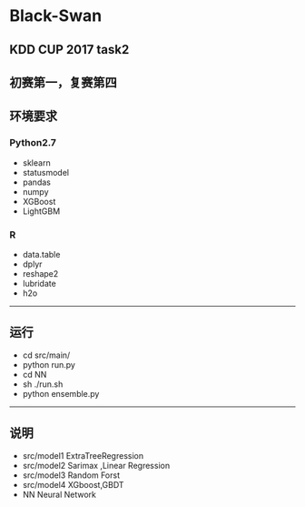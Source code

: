 # Black-Swan
## KDD CUP 2017 task2
初赛第一，复赛第四
----
## 环境要求
### Python2.7
- sklearn
- statusmodel
- pandas
- numpy
- XGBoost
- LightGBM
### R
- data.table
- dplyr
- reshape2
- lubridate
- h2o
----
## 运行
- cd src/main/
- python run.py
- cd NN
- sh ./run.sh
- python ensemble.py
----
## 说明
- src/model1  ExtraTreeRegression
- src/model2  Sarimax ,Linear Regression
- src/model3  Random Forst
- src/model4  XGboost,GBDT
- NN          Neural Network
